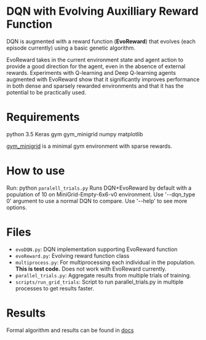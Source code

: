 # DQN with Evolving Auxilliary Reward Function

DQN is augmented with a reward function (**EvoReward**) that evolves (each episode currently) using a basic genetic algorithm. 

EvoReward takes in the current environment state and agent action to provide a good direction for the agent, even in the absence of external rewards. Experiments with Q-learning and Deep Q-learning agents augmented with EvoReward show that it significantly improves performance in both dense and sparsely rewarded environments and that it has the potential to be
practically used.

# Requirements
python 3.5
Keras 
gym
gym_minigrid
numpy
matplotlib

[gym_minigrid](https://github.com/maximecb/gym-minigrid) is a minimal gym environment with sparse rewards. 

# How to use
Run: python `paralell_trials.py`
Runs DQN+EvoReward by default with a population of 10 on MiniGrid-Empty-6x6-v0 environment.
Use '--dqn_type 0' argument to use a normal DQN to compare.
Use '--help' to see more options.

# Files
- `evoDQN.py`: DQN implementation supporting EvoReward function
- `evoReward.py`: Evolving reward function class
- `multiprocess.py`: For multiprocessing each individual in the population. **This is test code.** Does not work with EvoReward currently.
- `parallel_trials.py`: Aggregate results from multiple trials of training.
- `scripts/run_grid_trials`: Script to run parallel_trials.py in multiple processes to get results faster.

# Results
Formal algorithm and results can be found in [docs](docs/EvoReward__Deep_Q_Network_with_Evolving_Augmented_Rewards.pdf)

